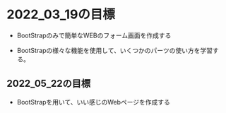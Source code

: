 # 2022_03_19の目標

- BootStrapのみで簡単なWEBのフォーム画面を作成する

- BootStrapの様々な機能を使用して、いくつかのパーツの使い方を学習する。


## 2022_05_22の目標
- BootStrapを用いて、いい感じのWebページを作成する